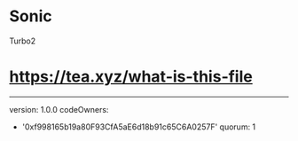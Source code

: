 # Sonic
Turbo2
# https://tea.xyz/what-is-this-file
---
version: 1.0.0
codeOwners:
  - '0xf998165b19a80F93CfA5aE6d18b91c65C6A0257F'
quorum: 1

